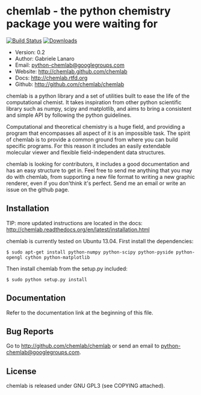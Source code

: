 chemlab - the python chemistry package you were waiting for
===========================================================

[![Build Status](https://travis-ci.org/chemlab/chemlab.png?branch=master)](https://travis-ci.org/chemlab/chemlab) [![Downloads](https://pypip.in/d/chemlab/badge.png)](https://crate.io/package/chemlab)

- Version: 0.2
- Author: Gabriele Lanaro
- Email: python-chemlab@googlegroups.com
- Website: http://chemlab.github.com/chemlab
- Docs: http://chemlab.rtfd.org
- Github: http://github.com/chemlab/chemlab

chemlab is a python library and a set of utilities built to ease the
life of the computational chemist. It takes inspiration from other
python scientific library such as numpy, scipy and matplotlib, and aims
to bring a consistent and simple API by following the python
guidelines.

Computational and theoretical chemistry is a huge field, and providing
a program that encompasses all aspect of it is an impossible task. The
spirit of chemlab is to provide a common ground from where you can
build specific programs. For this reason it includes an easily
extendable molecular viewer and flexible field-independent data
structures.

chemlab is looking for contributors, it includes a good documentation
and has an easy structure to get in. Feel free to send me anything that
you may do with chemlab, from supporting a new file format to writing
a new graphic renderer, even if you don'think it's perfect. Send me an
email or write an issue on the github page.

Installation
------------

TIP: more updated instructions are located in the docs:
     http://chemlab.readthedocs.org/en/latest/installation.html

chemlab is currently tested on Ubuntu 13.04. First install the dependencies:

    $ sudo apt-get install python-numpy python-scipy python-pyside python-opengl cython python-matplotlib

Then install chemlab from the setup.py included:

    $ sudo python setup.py install

Documentation
-------------

Refer to the documentation link at the beginning of this file.

Bug Reports
-----------

Go to http://github.com/chemlab/chemlab or send an email to python-chemlab@googlegroups.com.

License
-------

chemlab is released under GNU GPL3 (see COPYING attached).

